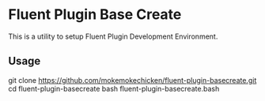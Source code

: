 Fluent Plugin Base Create
=============

This is a utility to setup Fluent Plugin Development Environment.

Usage
------

  git clone https://github.com/mokemokechicken/fluent-plugin-basecreate.git
  cd fluent-plugin-basecreate
  bash fluent-plugin-basecreate.bash

